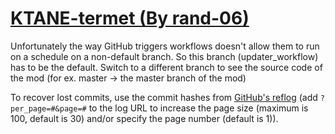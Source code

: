 # [KTANE-termet (By rand-06)](https://github.com/rand-06/KTANE-termet)

Unfortunately the way GitHub triggers workflows doesn't allow them to run on a schedule on a non-default branch. So this branch (updater_workflow) has to be the default. Switch to a different branch to see the source code of the mod (for ex. master -> the master branch of the mod)

To recover lost commits, use the commit hashes from [GitHub's reflog](https://api.github.com/repos/KtaneModules/KTANE-termet-rand-06/events) (add `?per_page=#&page=#` to the log URL to increase the page size (maximum is 100, default is 30) and/or specify the page number (default is 1)).
